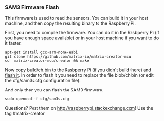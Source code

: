 ### SAM3 Firmware Flash

This firmware is used to read the sensors. You can build it in your host machine, and then copy the resulting binary to the Raspberry Pi.

First, you need to compile the firmware. You can do it in the Rasbperry Pi (if you have enough space available) or in your host machine if you want to do it faster.

```
apt-get install gcc-arm-none-eabi
git clone https://github.com/matrix-io/matrix-creator-mcu
cd  matrix-creator-mcu/creator && make
```

Now copy build/ch.bin to the Rasbperry Pi (if you didn't build there) and [flash it](sam3mcu). In order to flash it you need to replace the file blob/ch.bin (or edit the cfg/sam3s.cfg configuration file).

And only then you can flash the SAM3 firmware.

```
sudo openocd -f cfg/sam3s.cfg
```

Questions? Post them on <http://raspberrypi.stackexchange.com>! Use the tag #matrix-creator
